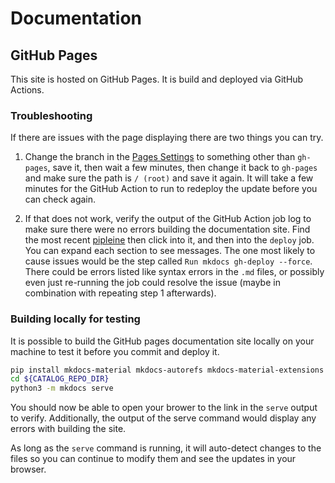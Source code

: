 # Documentation

## GitHub Pages
This site is hosted on GitHub Pages. It is build and deployed via GitHub Actions.

### Troubleshooting
If there are issues with the page displaying there are two things you can try.

1. Change the branch in the [Pages Settings](https://github.com/MSU-Libraries/catalog/settings/pages)
   to something other than `gh-pages`, save it, then wait a few minutes, then change it back to `gh-pages`
   and make sure the path is `/ (root)` and save it again. It will take a few minutes for the GitHub
   Action to run to redeploy the update before you can check again.

2. If that does not work, verify the output of the GitHub Action job log to make sure there were no
   errors building the documentation site. Find the most recent
   [pipleine](https://github.com/MSU-Libraries/catalog/actions/workflows/ci.yml)
   then click into it, and then into the `deploy` job. You can expand each section to see messages.
   The one most likely to cause issues would be the step called `Run mkdocs gh-deploy --force`.
   There could be errors listed like syntax errors in the `.md` files, or possibly even just re-running
   the job could resolve the issue (maybe in combination with repeating step 1 afterwards).

### Building locally for testing
It is possible to build the GitHub pages documentation site locally on your machine to test it before
you commit and deploy it.

```bash
pip install mkdocs-material mkdocs-autorefs mkdocs-material-extensions mkdocstrings
cd ${CATALOG_REPO_DIR}
python3 -m mkdocs serve
```

You should now be able to open your brower to the link in the `serve` output to verify.
Additionally, the output of the serve command would display any errors with building
the site.

As long as the `serve` command is running, it will auto-detect changes to the files so you can
continue to modify them and see the updates in your browser.
